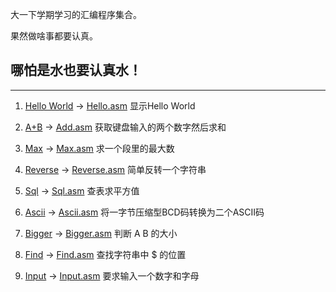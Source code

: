 大一下学期学习的汇编程序集合。

果然做啥事都要认真。


## 哪怕是水也要认真水！

***

1. [Hello World](https://raw.githubusercontent.com/MKFMIKU/EndOfMASM/master/HELLO.EXE) -> [Hello.asm](https://github.com/MKFMIKU/EndOfMASM/blob/master/Hello.asm)
    显示Hello World


2. [A+B](https://raw.githubusercontent.com/MKFMIKU/EndOfMASM/master/ADD.EXE) -> [Add.asm](https://github.com/MKFMIKU/EndOfMASM/blob/master/Add.asm)
    获取键盘输入的两个数字然后求和
    
3. [Max](https://raw.githubusercontent.com/MKFMIKU/EndOfMASM/master/MAX.EXE) -> [Max.asm](https://github.com/MKFMIKU/EndOfMASM/blob/master/Max.asm)
    求一个段里的最大数
    
4. [Reverse](https://raw.githubusercontent.com/MKFMIKU/EndOfMASM/master/REVERSE.EXE) -> [Reverse.asm](https://github.com/MKFMIKU/EndOfMASM/blob/master/Reverse.asm)
    简单反转一个字符串
    
5. [Sql](https://raw.githubusercontent.com/MKFMIKU/EndOfMASM/master/SQL.EXE) -> [Sql.asm](https://github.com/MKFMIKU/EndOfMASM/blob/master/Sql.asm)
    查表求平方值
    
6. [Ascii](https://raw.githubusercontent.com/MKFMIKU/EndOfMASM/master/ASCII.EXE) -> [Ascii.asm](https://github.com/MKFMIKU/EndOfMASM/blob/master/Ascii.asm)
    将一字节压缩型BCD码转换为二个ASCII码
    
7. [Bigger](https://raw.githubusercontent.com/MKFMIKU/EndOfMASM/master/BIGGER.EXE) -> [Bigger.asm](https://github.com/MKFMIKU/EndOfMASM/blob/master/Bigger.asm)
    判断 A B 的大小
    
8. [Find](https://raw.githubusercontent.com/MKFMIKU/EndOfMASM/master/FIND.EXE) -> [Find.asm](https://github.com/MKFMIKU/EndOfMASM/blob/master/Find.asm)
    查找字符串中 $ 的位置
    
9. [Input](https://raw.githubusercontent.com/MKFMIKU/EndOfMASM/master/INPUT.EXE) -> [Input.asm](https://github.com/MKFMIKU/EndOfMASM/blob/master/Input.asm)
    要求输入一个数字和字母